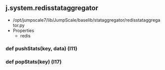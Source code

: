 ## j.system.redisstataggregator

- /opt/jumpscale7/lib/JumpScale/baselib/stataggregator/redisstataggregator.py
- Properties
    - redis

### def pushStats(key, data) (l11)

### def popStats(key) (l17)

